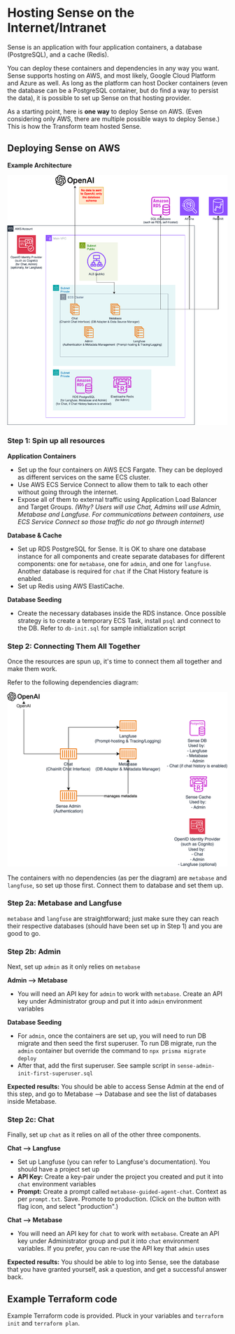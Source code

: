 # Hosting Sense on the Internet/Intranet

Sense is an application with four application containers, a database 
(PostgreSQL), and a cache (Redis).

You can deploy these containers and dependencies in any way you want. 
Sense supports hosting on AWS, and most likely, Google Cloud Platform and 
Azure as well. As long as the platform can host Docker containers (even 
the database can be a PostgreSQL container, but do find a way to persist the 
data), it is possible to set up Sense on that hosting provider.

As a starting point, here is **one way** to deploy Sense on AWS. (Even
considering only AWS, there are multiple possible ways to deploy Sense.) 
This is how the Transform team hosted Sense.

## Deploying Sense on AWS

**Example Architecture**

![Example Architecture](../diagrams/architecture-sense-example-aws.svg "Example Architecture")

### Step 1: Spin up all resources

**Application Containers**

* Set up the four containers on AWS ECS Fargate. They can be deployed as 
different services on the same ECS cluster.
* Use AWS ECS Service Connect to allow them to talk to each other without 
going through the internet.
* Expose all of them to external traffic using Application Load Balancer and 
Target Groups. *(Why? Users will use Chat, Admins will use Admin, Metabase and 
Langfuse. For communications between containers, use ECS Service Connect so 
those traffic do not go through internet)*

**Database & Cache**

* Set up RDS PostgreSQL for Sense. It is OK to share one database instance 
for all components and create separate databases for different components: 
one for `metabase`, one for `admin`, and one for `langfuse`. Another database 
is required for `chat` if the Chat History feature is enabled.
* Set up Redis using AWS ElastiCache.

**Database Seeding**

* Create the necessary databases inside the RDS instance. Once possible
  strategy is to create a temporary ECS Task, install `psql` and connect to the
  DB. Refer to `db-init.sql` for sample initialization script

### Step 2: Connecting Them All Together

Once the resources are spun up, it's time to connect them all together and 
make them work.

Refer to the following dependencies diagram:

![Sense Dependencies](../diagrams/sense-dependencies.svg "Sense Dependencies")

The containers with no dependencies (as per the diagram) are `metabase` and 
`langfuse`, so set up those first. Connect them to database and set them up.

### Step 2a: Metabase and Langfuse

`metabase` and `langfuse` are straightforward; just make sure they can reach 
their respective databases (should have been set up in Step 1) and you are 
good to go.

### Step 2b: Admin

Next, set up `admin` as it only relies on `metabase`

**Admin --> Metabase**

* You will need an API key for `admin` to work with `metabase`. Create an API
  key under Administrator group and put it into `admin` environment variables

**Database Seeding**

* For `admin`, once the containers are set up, you will need to run DB migrate
  and then seed the first superuser. To run DB migrate, run the `admin`
  container but override the command to `npx prisma migrate deploy`
* After that, add the first superuser. See sample script in
  `sense-admin-init-first-superuser.sql`

**Expected results:** You should be able to access Sense Admin at the end of this step, and go to 
Metabase --> Database and see the list of databases inside Metabase.

### Step 2c: Chat

Finally, set up `chat` as it relies on all of the other three components.

**Chat --> Langfuse**

* Set up Langfuse (you can refer to Langfuse's documentation). You should have 
a project set up
* **API Key:** Create a key-pair under the project you created and put it into 
`chat` environment variables
* **Prompt:** Create a prompt called `metabase-guided-agent-chat`. Context as 
per `prompt.txt`. Save. Promote to production. (Click on the button with flag 
icon, and select "production".)

**Chat --> Metabase**

* You will need an API key for `chat` to work with `metabase`. Create an API
  key under Administrator group and put it into `chat` environment variables. 
If you prefer, you can re-use the API key that `admin` uses

**Expected results:** You should be able to log into Sense, see the database 
that you have granted yourself, ask a question, and get a successful answer 
back.

## Example Terraform code

Example Terraform code is provided. Pluck in your variables and 
`terraform init` and `terraform plan`.
